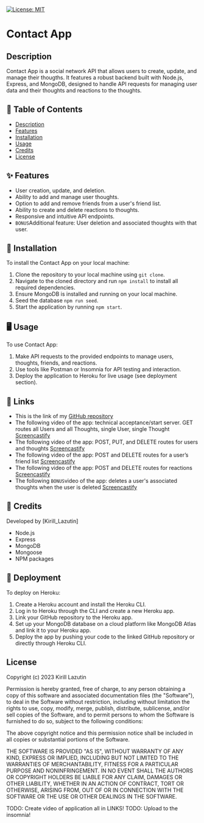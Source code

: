 [![License: MIT](https://img.shields.io/badge/License-MIT-yellow.svg)](https://opensource.org/licenses/MIT)

# Contact App

## Description

Contact App is a social network API that allows users to create, update, and manage their thougths. It features a robust backend built with Node.js, Express, and MongoDB, designed to handle API requests for managing user data and their thoughts and reactions to the thoughts.

## 📑 Table of Contents

- [Description](#description)
- [Features](#-features)
- [Installation](#-installation)
- [Usage](#-usage)
- [Credits](#-credits)
- [License](#license)

## ✨ Features

- User creation, update, and deletion.
- Ability to add and manage user thoughts.
- Option to add and remove friends from a user's friend list.
- Ability to create and delete reactions to thoughts.
- Responsive and intuitive API endpoints.
- `BONUS`Additional feature: User deletion and associated thoughts with that user.

## 🔧 Installation

To install the Contact App on your local machine:

1. Clone the repository to your local machine using `git clone`.
2. Navigate to the cloned directory and run `npm install` to install all required dependencies.
3. Ensure MongoDB is installed and running on your local machine.
4. Seed the database `npm run seed`.
5. Start the application by running `npm start`.

## 🖥 Usage

To use Contact App:

1. Make API requests to the provided endpoints to manage users, thoughts, friends, and reactions.
2. Use tools like Postman or Insomnia for API testing and interaction.
3. Deploy the application to Heroku for live usage (see deployment section).

## 🔗 Links

- This is the link of my [GitHub repository](https://github.com/Kirill777-web/contactApp)
- The following video of the app: technical acceptance/start server. GET routes all Users and all Thoughts, single User, single Thought [Screencastify](https://drive.google.com/file/d/1SLS5l3uUOhrukQ_2NvGL4oSwtEaxiO_s/view)
- The following video of the app: POST, PUT, and DELETE routes for users and thoughts [Screencastify](https://drive.google.com/file/d/1SWpy-Ex8Xe1rbepjrezL4lQFLcvKH7x3/view)
- The following video of the app: POST and DELETE routes for a user’s friend list [Screencastify](https://drive.google.com/file/d/1LWrhjdHb22VZ9YHfgLWV-qiSmoINCtuW/view)
- The following video of the app: POST and DELETE routes for reactions [Screencastify](https://drive.google.com/file/d/1sxgoos23GmWuXB93GysZsHEWqNkO_fqN/view)
- The following `BONUS`video of the app: deletes a user's associated thoughts when the user is deleted [Screencastify](https://drive.google.com/file/d/1cG9TcbdyTe8ALRy3k0Z0rIoinuNigKPt/view)

## 🙏 Credits

Developed by [Kirill_Lazutin]

- Node.js
- Express
- MongoDB
- Mongoose
- NPM packages

## 🚀 Deployment

To deploy on Heroku:

1. Create a Heroku account and install the Heroku CLI.
2. Log in to Heroku through the CLI and create a new Heroku app.
3. Link your GitHub repository to the Heroku app.
4. Set up your MongoDB database on a cloud platform like MongoDB Atlas and link it to your Heroku app.
5. Deploy the app by pushing your code to the linked GitHub repository or directly through Heroku CLI.

## License

Copyright (c) 2023 Kirill Lazutin

Permission is hereby granted, free of charge, to any person obtaining a copy of this software and associated documentation files (the "Software"), to deal in the Software without restriction, including without limitation the rights to use, copy, modify, merge, publish, distribute, sublicense, and/or sell copies of the Software, and to permit persons to whom the Software is furnished to do so, subject to the following conditions:

The above copyright notice and this permission notice shall be included in all copies or substantial portions of the Software.

THE SOFTWARE IS PROVIDED "AS IS", WITHOUT WARRANTY OF ANY KIND, EXPRESS OR IMPLIED, INCLUDING BUT NOT LIMITED TO THE WARRANTIES OF MERCHANTABILITY, FITNESS FOR A PARTICULAR PURPOSE AND NONINFRINGEMENT. IN NO EVENT SHALL THE AUTHORS OR COPYRIGHT HOLDERS BE LIABLE FOR ANY CLAIM, DAMAGES OR OTHER LIABILITY, WHETHER IN AN ACTION OF CONTRACT, TORT OR OTHERWISE, ARISING FROM, OUT OF OR IN CONNECTION WITH THE SOFTWARE OR THE USE OR OTHER DEALINGS IN THE SOFTWARE.

TODO: Create video of application all in LINKS!
TODO: Upload to the insomnia!
